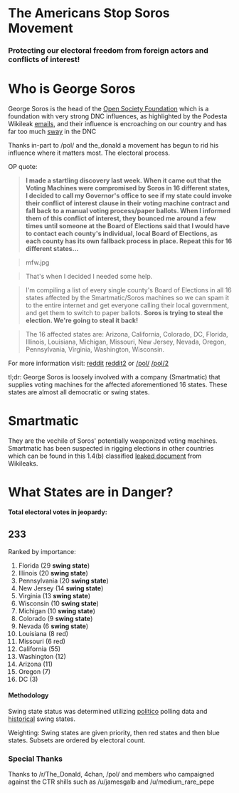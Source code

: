 # The Americans Stop Soros Movement
### Protecting our electoral freedom from foreign actors and conflicts of interest!




# Who is George Soros

George Soros is the head of the [Open Society Foundation](https://en.wikipedia.org/wiki/Open_society) which is a foundation with very strong DNC influences, as highlighted by the Podesta Wikileak [emails](https://wikileaks.org/podesta-emails/emailid/14273), and their influence is encroaching on our country and has far too much [sway](https://www.wikileaks.org/podesta-emails/emailid/15201) in the DNC

Thanks in-part to /pol/ and the_donald a movement has begun to rid his influence where it matters most. The electoral process.

OP quote:

> **I made a startling discovery last week. When it came out that the Voting Machines were compromised by Soros in 16 different states, I decided to call my Governor's office to see if my state could invoke their conflict of interest clause in their voting machine contract and fall back to a manual voting process/paper ballots.
When I informed them of this conflict of interest, they bounced me around a few times until someone at the Board of Elections said that I would have to contact each county's individual, local Board of Elections, as each county has its own fallback process in place.
Repeat this for 16 different states...**

> mfw.jpg

> That's when I decided I needed some help.

> I'm compiling a list of every single county's Board of Elections in all 16 states affected by the Smartmatic/Soros machines so we can spam it to the entire internet and get everyone calling their local government, and get them to switch to paper ballots. **Soros is trying to steal the election. We're going to steal it back!**

> The 16 affected states are:
Arizona, California, Colorado, DC, Florida, Illinois, Louisiana, Michigan, Missouri, New Jersey, Nevada, Oregon, Pennsylvania, Virginia, Washington, Wisconsin.

For more information visit: [reddit](https://www.reddit.com/r/The_Donald/comments/58ffs6/operation_stop_soros_crowd_sourced_weaponized/)  [reddit2](https://www.reddit.com/r/The_Donald/comments/58g0ce/operation_stop_soros_crowd_sourced_weaponized/) or [/pol/](https://boards.4chan.org/pol/thread/93781257) [/pol/2](https://boards.4chan.org/pol/thread/93796259)

tl;dr: George Soros is loosely involved with a company (Smartmatic) that supplies voting machines for the affected aforementioned 16 states. These states are almost all democratic or swing states.

# Smartmatic

They are the vechile of Soros' potentially weaponized voting machines. Smartmatic has been suspected in rigging elections in other countries which can be found in this 1.4(b) classified [leaked document](https://wikileaks.org/plusd/cables/06CARACAS2063_a.html) from Wikileaks.

# What States are in Danger?

**Total electoral votes in jeopardy:**
## **233**

Ranked by importance: 

1. Florida (29 **swing state**)
2. Illinois (20 **swing state**)
3. Pennsylvania (20 **swing state**)
4. New Jersey (14 **swing state**)
5. Virginia (13 **swing state**)
6. Wisconsin (10 **swing state**)
7. Michigan (10 **swing state**)
8. Colorado (9 **swing state**)
9. Nevada (6 **swing state**)
10. Louisiana (8 red)
11. Missouri (6 red)
12. California (55)
13. Washington (12)
14. Arizona (11)  
15. Oregon (7) 
16. DC (3)

#### Methodology

Swing state status was determined utilizing [politico](http://www.politico.com/2016-election/swing-states) polling data and [historical](https://en.wikipedia.org/wiki/Swing_state#Historical_swing_states) swing states.

Weighting: Swing states are given priority, then red states and then blue states. Subsets are ordered by electoral count.

### Special Thanks

Thanks to /r/The_Donald, 4chan, /pol/ and members who campaigned against the CTR shills such as /u/jamesgalb and /u/medium_rare_pepe

